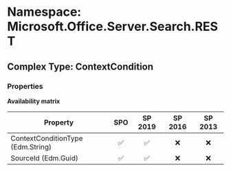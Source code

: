# Namespace: Microsoft.Office.Server.Search.REST

## Complex Type: ContextCondition

### Properties

**Availability matrix**

Property | SPO | SP 2019 | SP 2016 | SP 2013
----------|:---:|:-------:|:-------:|:-------:
ContextConditionType (Edm.String) | ✅ | ✅ | ❌ | ❌
SourceId (Edm.Guid) | ✅ | ✅ | ❌ | ❌